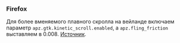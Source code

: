 ### Firefox

Для более вменяемого плавного скролла на вейланде включаем параметр `apz.gtk.kinetic_scroll.enabled`, а `apz.fling_friction` выставляем в 0.008. [Источник](https://support.mozilla.org/bm/questions/1437281).